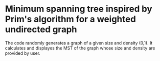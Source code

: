 # Minimum spanning tree inspired by Prim's algorithm for a weighted undirected graph
The code randomly generates a graph of a given size and density (0,1). It calculates and displayes the MST of the graph whose size and density are provided by user.
